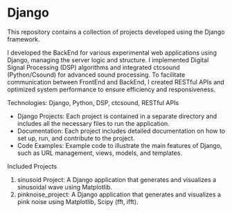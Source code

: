 # Django
This repository contains a collection of projects developed using the Django framework. 

I developed the BackEnd for various experimental web applications using Django, managing the server logic and structure. I implemented Digital Signal Processing (DSP) algorithms and integrated ctcsound (Python/Csound) for advanced sound processing. To facilitate communication between FrontEnd and BackEnd, I created RESTful APIs and optimized system performance to ensure efficiency and responsiveness.

Technologies: Django, Python, DSP, ctcsound, RESTful APIs
- Django Projects: Each project is contained in a separate directory and includes all the necessary files to run the application.
- Documentation: Each project includes detailed documentation on how to set up, run, and contribute to the project.
- Code Examples: Example code to illustrate the main features of Django, such as URL management, views, models, and templates.
  
Included Projects
1.	sinusoid Project: A Django application that generates and visualizes a sinusoidal wave using Matplotlib.
2.  pinknoise_project: A Django application that generates and visualizes a pink noise using Matplotlib, Scipy (fft, ifft).
